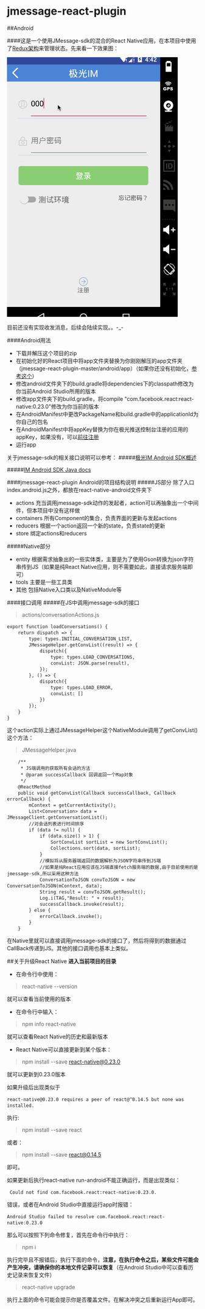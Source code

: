 # jmessage-react-plugin

##Android

####这是一个使用JMessage-sdk的混合的React Native应用，在本项目中使用了[Redux架构](http://camsong.github.io/redux-in-chinese/)来管理状态。先来看一下效果图：

![JChat](https://github.com/KenChoi1992/SomeArticles/blob/master/screenshots/react-native-JChat.gif)

目前还没有实现收发消息，后续会陆续实现。。-_-

####Android用法
- 下载并解压这个项目的zip
- 在初始化好的React项目中将app文件夹替换为你刚刚解压的app文件夹（jmessage-react-plugin-master/android/app）（如果你还没有初始化，[参考这个](https://facebook.github.io/react-native/docs/getting-started.html#content)）
- 修改android文件夹下的build.gradle将dependencies下的classpath修改为你当前Android Studio所用的版本
- 修改app文件夹下的build.gradle，将compile "com.facebook.react:react-native:0.23.0"修改为你当前的版本
- 在AndroidManifest中更改PackageName和build.gradle中的applicationId为你自己的包名
- 在AndroidManifest中将appKey替换为你在极光推送控制台注册的应用的appKey，如果没有，可以[前往注册](https://www.jpush.cn/)
- 运行app
 
关于jmessage-sdk的相关接口说明可以参考：
#####[极光IM Android SDK概述](http://docs.jpush.io/client/im_sdk_android/)

#####[IM Android SDK Java docs](http://docs.jpush.io/client/im_android_api_docs/)

####jmessage-react-plugin Android的项目结构说明
#####JS部分
除了入口index.android.js之外，都放在react-native-android文件夹下
- actions 充当调用jmessage-sdk动作的发起者，action可以再抽象出一个中间件，但本项目中没有这样做
- containers 所有Component的集合，负责界面的更新与发起actions
- reducers 根据一个action返回一个新的state，负责state的更新
- store 绑定actions和reducers
 
#####Native部分
- entity 根据需求抽象出的一些实体类，主要是为了使用Gson转换为json字符串传到JS（如果是纯React Native应用，则不需要如此，直接请求服务端即可）
- tools 主要是一些工具类
- 其他 包括Native入口类以及NativeModule等

####接口调用
#####在JS中调用jmessage-sdk的接口
> actions/conversationActions.js

```
export function loadConversations() {
	return dispatch => {
		type: types.INITIAL_CONVERSATION_LIST,
		JMessageHelper.getConvList((result) => {
			dispatch({
				type: types.LOAD_CONVERSATIONS,
				convList: JSON.parse(result),
			});
		}, () => {
			dispatch({
				type: types.LOAD_ERROR,
				convList: []
			})
		});
	}
}
```

这个action实际上通过JMessageHelper这个NativeModule调用了getConvList()这个方法：
> JMessageHelper.java

```
    /**
     * JS端调用的获取所有会话的方法
     * @param successCallback 回调返回一个Map对象
     */
    @ReactMethod
    public void getConvList(Callback successCallback, Callback errorCallback) {
        mContext = getCurrentActivity();
        List<Conversation> data = JMessageClient.getConversationList();
        //对会话列表进行时间排序
        if (data != null) {
            if (data.size() > 1) {
                SortConvList sortList = new SortConvList();
                Collections.sort(data, sortList);
            }
            //模拟将从服务器端返回的数据解析为JSON字符串传到JS端
            //如果是纯React应用应该在JS端直接fetch服务端的数据,由于目前使用的是jmessage-sdk,所以采用这种方法
            ConversationToJSON convToJSON = new ConversationToJSON(mContext, data);
            String result = convToJSON.getResult();
            Log.i(TAG,"Result: " + result);
            successCallback.invoke(result);
        } else {
            errorCallback.invoke();
        }
    }
```

在Native里就可以直接调用jmessage-sdk的接口了，然后将得到的数据通过CallBack传递到JS。其他的接口调用也基本上类似。

##关于升级React Native
**进入当前项目的目录**
- 在命令行中使用：

> react-native --version

就可以查看当前使用的版本

- 在命令行中输入：

> npm info react-native

就可以查看React Native的历史和最新版本

- React Native可以直接更新到某个版本：

> npm install --save react-native@0.23.0

就可以更新到0.23.0版本

如果升级后出现类似于
```
react-native@0.23.0 requires a peer of react@^0.14.5 but none was installed.
```

执行:
> npm install --save react

或者：
> npm install --save react@0.14.5

即可。

如果更新后执行react-native run-android不能正确运行，而是出现类似：
```
 Could not find com.facebook.react:react-native:0.23.0.
```

错误，或者在Android Studio中直接运行app时报错：
```
Android Studio failed to resolve com.facebook.react:react-native:0.23.0
```

那么可以按照下列命令修复，首先在命令行中执行：
> npm i

执行完毕且不报错后，执行下面的命令，**注意，在执行命令之后，某些文件可能会产生冲突，请确保你的本地文件记录可以恢复**（在Android Studio中可以查看历史记录来恢复文件）
> react-native upgrade

执行上面的命令可能会提示你是否覆盖文件。在解决冲突之后重新运行App即可。
